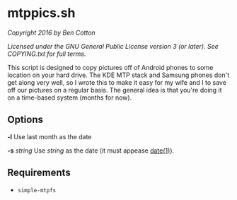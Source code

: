 # mtppics.sh  

*Copyright 2016 by Ben Cotton* 

*Licensed under the GNU General Public License version 3 (or later). See COPYING.txt for full terms.*

This script is designed to copy pictures off of Android phones to some location on your hard drive.
The KDE MTP stack and Samsung phones don't get along very well, so I wrote this to make it easy for
my wife and I to save off our pictures on a regular basis. The general idea is that you're doing it
on a time-based system (months for now).

## Options

**-l** Use last month as the date

**-s** *string* Use *string* as the date (it must appease [date(1)](http://linux.die.net/man/1/date)).

## Requirements

* `simple-mtpfs`
